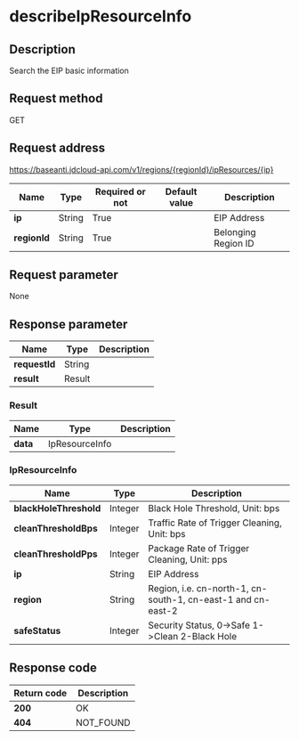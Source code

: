 # describeIpResourceInfo


## Description
Search the EIP basic information

## Request method
GET

## Request address
https://baseanti.jdcloud-api.com/v1/regions/{regionId}/ipResources/{ip}

|Name|Type|Required or not|Default value|Description|
|---|---|---|---|---|
|**ip**|String|True| |EIP Address|
|**regionId**|String|True| |Belonging Region ID|

## Request parameter
None


## Response parameter
|Name|Type|Description|
|---|---|---|
|**requestId**|String| |
|**result**|Result| |

### Result
|Name|Type|Description|
|---|---|---|
|**data**|IpResourceInfo| |
### IpResourceInfo
|Name|Type|Description|
|---|---|---|
|**blackHoleThreshold**|Integer|Black Hole Threshold, Unit: bps|
|**cleanThresholdBps**|Integer|Traffic Rate of Trigger Cleaning, Unit: bps|
|**cleanThresholdPps**|Integer|Package Rate of Trigger Cleaning, Unit: pps|
|**ip**|String|EIP Address|
|**region**|String|Region, i.e. cn-north-1, cn-south-1, cn-east-1 and cn-east-2|
|**safeStatus**|Integer|Security Status, 0->Safe  1->Clean  2-Black Hole|

## Response code
|Return code|Description|
|---|---|
|**200**|OK|
|**404**|NOT_FOUND|
